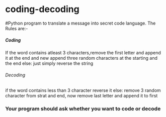 # coding-decoding
#Python program to translate a message into secret code language.
The Rules are:-
#####    Coding #####
If the word contains atleast 3 characters,remove the first letter and append it at the end and new append three random characters at the starting and the end
else:
just simply reverse the string

###### Decoding ######
if the word contains less than 3 character reverse it
else:
remove 3 random character from strat and end, now remove last letter and append it to first
 ### Your program should ask whether you want to code or decode

